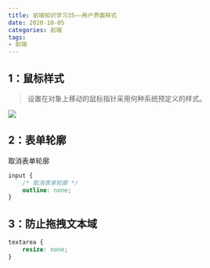 ```yaml
---
title: 前端知识学习35——用户界面样式
date: 2020-10-05
categories: 前端
tags: 
- 前端
---
```


## 1：鼠标样式
>设置在对象上移动的鼠标指针采用何种系统预定义的样式。

![](https://jiapeiyang.oss-cn-beijing.aliyuncs.com/img/20201005115936.png)

## 2：表单轮廓
取消表单轮廓
```CSS
input {
    /* 取消表单轮廓 */
    outline: none;
}
```

## 3：防止拖拽文本域
```CSS
textarea {
    resize: none;
}
```